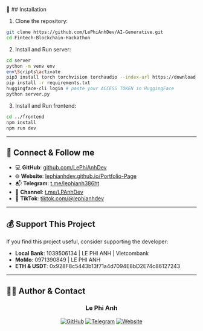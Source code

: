 🚀 ## Installation

1. Clone the repository:
```bash
git clone https://github.com/LePhiAnhDev/AI-Generative.git
cd Fintech-Blockchain-Hackathon
```

2. Install and Run server:
```bash
cd server
python -m venv env
env\Scripts\activate
pip3 install torch torchvision torchaudio --index-url https://download.pytorch.org/whl/cu118
pip install -r requirements.txt
huggingface-cli login # paste your ACCESS TOKEN in HuggingFace
python server.py
```

3. Install and Run frontend:
```bash
cd ../frontend
npm install
npm run dev
```

---

## 📡 Connect & Follow me

* 💻 **GitHub**: [github.com/LePhiAnhDev](https://github.com/LePhiAnhDev)
* 🌐 **Website**: [lephianhdev.github.io/Portfolio-Page](https://lephianhdev.github.io/Portfolio-Page)
* 📬 **Telegram**: [t.me/lephianh386ht](https://t.me/lephianh386ht)
* 👥 **Channel**: [t.me/LPAnhDev](https://t.me/LPAnhDev)
* 🎥 **TikTok**: [tiktok.com/@lephianhdev](https://tiktok.com/@lephianhdev)

---

## 💰 Support This Project
If you find this project useful, consider supporting the developer:
- **Local Bank**: 1039506134 | LE PHI ANH | Vietcombank
- **MoMo**: 0971390849 | LE PHI ANH
- **ETH & USDT**: 0x928F8c5443b13f71a4d7094E8bD2E74c86127243

---

## 👨‍💻 Author & Contact
<div align="center">
  <h3>Le Phi Anh</h3>
</div>
<div align="center">
  <a href="https://github.com/LePhiAnhDev" target="_blank"><img src="https://img.shields.io/badge/GitHub-100000?style=for-the-badge&logo=github&logoColor=white" alt="GitHub"></a>
  <a href="https://t.me/lephianh386ht" target="_blank"><img src="https://img.shields.io/badge/Telegram-2CA5E0?style=for-the-badge&logo=telegram&logoColor=white" alt="Telegram"></a>
  <a href="https://lephianh.id.vn/" target="_blank"><img src="https://img.shields.io/badge/Website-FF7139?style=for-the-badge&logo=Firefox-Browser&logoColor=white" alt="Website"></a>
</div>
